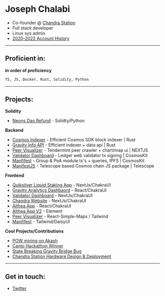 # Joseph Chalabi
- Co-founder @ [Chandra Station](https://chandrastation.com)
- Full stack developer
- Linux sys admin
- [2020-2022 Account History](https://github.com/ChandraStation)
---

## Proficient in:
**in order of proficiency**
```bash
TS, JS, Docker, Rust, Solidity, Python
```
---

## Projects:
**Solidity**
* [Neons Dao Refund](https://github.com/chalabi2/neons-refund) - Solidty/Python
  
**Backend**
* [Cosmos Indexer](https://github.com/ChandraStation/cosmos-indexer) - Efficient Cosmos SDK block indexer | Rust
* [Gravity Info API](https://github.com/Gravity-Bridge/gravity-info-api) - Efficient indexer + data api | Rust
* [Peer Visualizer](https://visualizer.chandrastation.com) - Tendermint peer crawler + chart/map ui | NEXTJS
* [Validator Dashboard](https://github.com/chalabi2/validator-dashboard) - Ledger web validator tx signing | CosmosKit
* [Manfifest](https://github.com/chalabi2/manifest-app) - Group & PoA module tx's + queries, IPFS | CosmosKit
* [ManifestJS](https://github.com/chalabi2/manifestjs) - Telescope based Cosmos chain JS package | Telescope

**Frontend**
* [Quiksilver Liquid Staking App](https://github.com/quicksilver-zone/quicksilver/tree/main/web-ui) - NextJs/ChakraUI
* [Gravity Analytics Dashbaord](https://github.com/chalabi2/gravity-dashboard) - React/ChakraUI
* [Validator Dashboard](https://github.com/chalabi2/validator-dashboard) - NextJs/ChakraUI
* [Chandra Website](https://github.com/chalabi2/chandra-website) - NextJs/ChakraUI
* [Althea App](https://github.com/chalabi2/althea-app) - React/ChakraUI
* [Althea App V2]() - Element
* [Peer Visualizer](https://visualizer.chandrastation.com) - React-Simple-Maps / Tailwind
* [Manfifest](https://github.com/chalabi2/manifest-app) - Tailwind/DaisyUI
  
**Cool Projects/Contributions** 
* [POW mining on Akash](https://github.com/chandrastation/pkt-on-akt)
* [Canto Hackathon Winner]()
* [State Breaking Gravity Bridge Bug]()
* [Chandra Station Hardware Design & Deployment]()
---
## Get in touch:
* [Twitter](https://twitter.com/chalabi_joseph)
